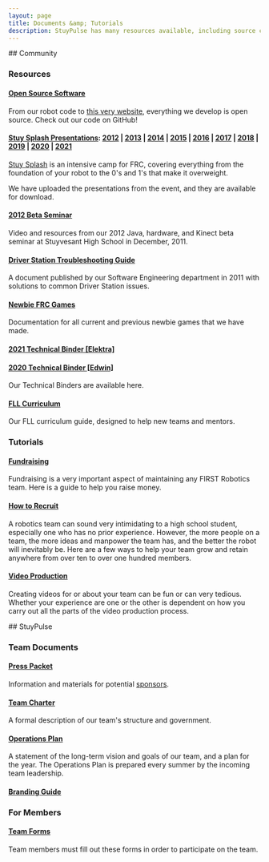 ```yaml
---
layout: page
title: Documents &amp; Tutorials
description: StuyPulse has many resources available, including source code, documents, and tutorials on a variety of subjects.
---
```


<div class="row">
<div markdown="1" class="span8">
## Community

### Resources

#### [Open Source Software](https://github.com/StuyPulse)

From our robot code to [this very website](/about/website/), everything we develop is open source. Check out our code on GitHub!

#### [Stuy Splash Presentations](/community/projects/stuysplash/): [2012](/resources/stuysplash2012/) | [2013](/resources/stuysplash2013/) | [2014](/resources/stuysplash2014/) | [2015](/resources/stuysplash2015) | [2016](/resources/stuysplash2016) | [2017](/resources/stuysplash2017) | [2018](/resources/stuysplash2018) | [2019](/resources/stuysplash2019) | [2020](/resources/stuysplash2020) | [2021](/resources/stuysplash2021)

[Stuy Splash](/community/projects/stuysplash/) is an intensive camp for FRC, covering everything from the foundation of your robot to the 0's and 1's that make it overweight.

We have uploaded the presentations from the event, and they are available for download.

#### [2012 Beta Seminar](/resources/2012betaseminar/)

Video and resources from our 2012 Java, hardware, and Kinect beta seminar at Stuyvesant High School in December, 2011.

#### [Driver Station Troubleshooting Guide](/downloads/docs/694%20Troubleshooting%20Guide.docx)

A document published by our Software Engineering department in 2011 with solutions to common Driver Station issues.

#### [Newbie FRC Games](/resources/newbiegames/)

Documentation for all current and previous newbie games that we have made.

#### [2021 Technical Binder [Elektra]](https://stuypulse.nyc3.cdn.digitaloceanspaces.com/site/pdf/IR@H%20Presentation%20%281%29.pdf)

#### [2020 Technical Binder [Edwin]](https://stuypulse.nyc3.cdn.digitaloceanspaces.com/site/pdf/Technical%20Binder%202020.pdf)

Our Technical Binders are available here.

#### [FLL Curriculum](https://stuypulse.nyc3.cdn.digitaloceanspaces.com/site/pdf/FLL%20Curriculum%20Guide.pdf)

Our FLL curriculum guide, designed to help new teams and mentors.

### Tutorials

#### [Fundraising](/resources/tutorials/fundraising/)

Fundraising is a very important aspect of maintaining any FIRST Robotics team. Here is a guide to help you raise money.

#### [How to Recruit](/resources/tutorials/recruitment/)

A robotics team can sound very intimidating to a high school student, especially one who has no prior experience. However, the more people on a team, the more ideas and manpower the team has, and the better the robot will inevitably be. Here are a few ways to help your team grow and retain anywhere from over ten to over one hundred members.

#### [Video Production](/resources/tutorials/videoproduction/)

Creating videos for or about your team can be fun or can very tedious. Whether your experience are one or the other is dependent on how you carry out all the parts of the video production process.

</div>
<div markdown="1" class="span4">
## StuyPulse

### Team Documents

#### [Press Packet](https://stuypulse.nyc3.cdn.digitaloceanspaces.com/site/sponsorships/2018SponsorshipPacket.pdf)

Information and materials for potential [sponsors](/sponsors/).

#### [Team Charter](https://charter.stuypulse.com)

A formal description of our team's structure and government.

#### [Operations Plan](/downloads/teamdocs/2016-2017OpsPlan.pdf)

A statement of the long-term vision and goals of our team, and a plan for the year. The Operations Plan is prepared every summer by the incoming team leadership.

#### [Branding Guide](/downloads/teamdocs/BrandingGuide2016-2017.pdf)

### For Members

#### [Team Forms](/resources/forms/)

Team members must fill out these forms in order to participate on the team.

</div>
</div>
